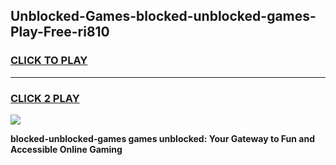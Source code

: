 
## Unblocked-Games-blocked-unblocked-games-Play-Free-ri810
<h3>
<a href="https://premium76.site?title=blocked-unblocked-games&ref=19M">CLICK TO PLAY</a></h3>
<hr>

<h3>
<a href="https://premium76.site?title=blocked-unblocked-games&ref=19M">CLICK 2 PLAY</a>
  
</h3>

<a href="https://premium76.site?title=blocked-unblocked-games&ref=19M"><img src="https://clearcache.store/games.png"></a>


**blocked-unblocked-games games unblocked: Your Gateway to Fun and Accessible Online Gaming**

